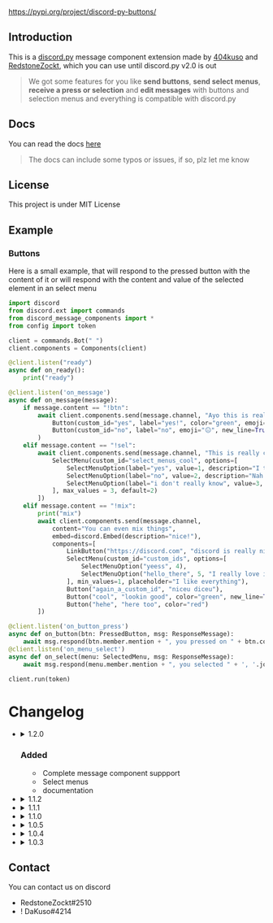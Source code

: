 https://pypi.org/project/discord-py-buttons/


## Introduction

This is a [discord.py](https://github.com/Rapptz/discord.py) message component extension made by [404kuso](https://github.com/404kuso) and [RedstoneZockt](https://github.com/RedstoneZockt), which you can use until discord.py v2.0 is out

> We got some features for you like **send buttons**, **send select menus**, **receive a press or selection** and **edit messages** with buttons and selection menus and everything is compatible with discord.py

## Docs

You can read the docs [here](https://discord-message-components.readthedocs.io/)

> The docs can include some typos or issues, if so, plz let me know

## License

This project is under MIT License


## Example

### Buttons

Here is a small example, that will respond to the pressed button with the content of it or will respond with the content and value of the selected element in an select menu

```py
import discord
from discord.ext import commands
from discord_message_components import *
from config import token

client = commands.Bot(" ")
client.components = Components(client)

@client.listen("ready")
async def on_ready():
    print("ready")

@client.listen('on_message')
async def on_message(message):
    if message.content == "!btn":
        await client.components.send(message.channel, "Ayo this is really cool, right?", components=[
            Button(custom_id="yes", label="yes!", color="green", emoji="😁"), 
            Button(custom_id="no", label="no", emoji="😐", new_line=True)]
        )
    elif message.content == "!sel":
        await client.components.send(message.channel, "This is really cool too, right?", components=[
            SelectMenu(custom_id="select_menus_cool", options=[
                SelectMenuOption(label="yes", value=1, description="I think this is really cool"),
                SelectMenuOption(label="no", value=2, description="Nah this is really boring"),
                SelectMenuOption(label="i don't really know", value=3, emoji="😐")
            ], max_values = 3, default=2)
        ])
    elif message.content == "!mix":
        print("mix")
        await client.components.send(message.channel, 
            content="You can even mix things", 
            embed=discord.Embed(description="nice!"), 
            components=[
                LinkButton("https://discord.com", "discord is really nice"),
                SelectMenu(custom_id="custom_ids", options=[
                    SelectMenuOption("yeess", 4),
                    SelectMenuOption("hello_there", 5, "I really love it")
                ], min_values=1, placeholder="I like everything"),
                Button("again_a_custom_id", "niceu diceu"),
                Button("cool", "lookin good", color="green", new_line=True),
                Button("hehe", "here too", color="red")
        ])

@client.listen('on_button_press')
async def on_button(btn: PressedButton, msg: ResponseMessage):
    await msg.respond(btn.member.mention + ", you pressed on " + btn.content + " with the custom id of " + btn.custom_id)
@client.listen('on_menu_select')
async def on_select(menu: SelectedMenu, msg: ResponseMessage):
    await msg.respond(menu.member.mention + ", you selected " + ', '.join([x.content for x in menu.values]) + " on the menu with the custom id " + menu.custom_id)

client.run(token)
```

# Changelog

-   <details>
    <summary>1.2.0</summmary>

    ### Added
    - Complete message component suppport
    - Select menus
    - documentation

    </details>

-   <details>
    <summary>1.1.2</summary>

    ### **Fixed**
    - Small code fixes

    </details>

-   <details>
    <summary>1.1.1</summary>

    ### **Added**
    - Message.edit()
        > You can now edit messages with button support

    </details>


-   <details>
    <summary>1.1.0</summary>

    ### **Changed**
    - Major changes to request code, now using the client's request
    - `ResponseMessage.acknowledge()` -> `ResponseMessage.defer()`
        > Changed the name of the function + changed `ResponseMessage.acknowledged` -> `ResponseMessage.deferred`
    - `ResponseMessage.defer()` => `await ResponseMessage.defer()`
        > `defer` (`acknowledge`) is now async and needs to be awaited

    ### **Added**
    - hidden responses
        > You can now send responses only visible to the user
    

    ### **Fixed**
    - `ResponseMessage.respond()`
        > Now doesn't show a failed interaction
 

    </details>

-   <details>
    <summary>1.0.5</summary>
    
    ### **Fixed**
    - `ResponseMessage.respond()`
        > responding now doesn't fail after sending the message, it will now defer the interaction by it self if not already deferred and then send the message

-   <details>
    <summary>1.0.4</summary>
    
    ### **Added**
    - `ResponseMessage.acknowledged`
        > Whether the message was acknowledged with the `ResponseMessage.acknowledged()` function

    ### **Changed**

    - `ResponseMessage.respond()` => `await ResponseMessage.respond()`
        > respond() function is now async and needs to be awaited

    - `ResponseMessage.respond() -> None` => `ResponseMessage.respond() -> Message or None`
        > respond() now returns the sent message or None if ninjaMode is true 

    </details>

-   <details>
    <summary>1.0.3</summary>

    ### **Added**
    - `Button.hash`
        > Buttons have now a custom hash property, generated by the discord api 
    
    </details>


## Contact

You can contact us on discord

- RedstoneZockt#2510
- ! DaKuso#4214